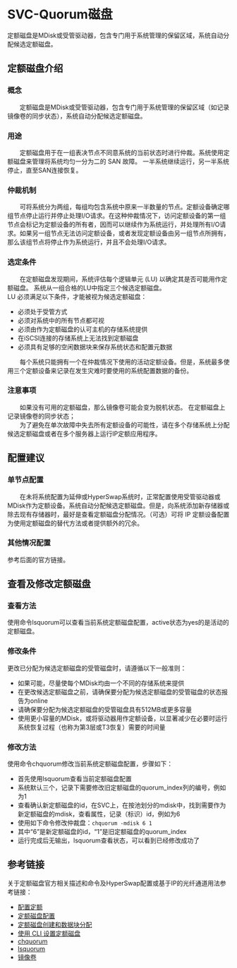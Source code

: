 # SVC-Quorum磁盘
定额磁盘是MDisk或受管驱动器，包含专门用于系统管理的保留区域，系统自动分配候选定额磁盘。
## 定额磁盘介绍
### 概念
&#8195;&#8195;定额磁盘是MDisk或受管驱动器，包含专门用于系统管理的保留区域（如记录镜像卷的同步状态），系统自动分配候选定额磁盘。
### 用途
&#8195;&#8195;定额磁盘用于在一组表决节点不同意系统的当前状态时进行仲裁。系统使用定额磁盘来管理将系统均匀一分为二的 SAN 故障。 一半系统继续运行，另一半系统停止，直至SAN连接恢复。
### 仲裁机制
&#8195;&#8195;可将系统分为两组，每组均包含系统中原来一半数量的节点。定额设备确定哪组节点停止运行并停止处理I/O请求。在这种仲裁情况下，访问定额设备的第一组节点会标记为定额设备的所有者，因而可以继续作为系统运行，并处理所有I/O请求。如果另一组节点无法访问定额设备，或者发现定额设备由另一组节点所拥有，那么该组节点将停止作为系统运行，并且不会处理I/O请求。
### 选定条件
&#8195;&#8195;在定额磁盘发现期间，系统评估每个逻辑单元 (LU) 以确定其是否可能用作定额磁盘。 系统从一组合格的LU中指定三个候选定额磁盘。     
LU 必须满足以下条件，才能被视为候选定额磁盘：
- 必须处于受管方式
- 必须对系统中的所有节点都可视
- 必须由作为定额磁盘的认可主机的存储系统提供
- 在iSCSI连接的存储系统上无法找到定额磁盘
- 必须具有足够的空闲数据块来保存系统状态和配置元数据

&#8195;&#8195;每个系统只能拥有一个在仲裁情况下使用的活动定额设备。但是，系统最多使用三个定额设备来记录在发生灾难时要使用的系统配置数据的备份。
### 注意事项
&#8195;&#8195;如果没有可用的定额磁盘，那么镜像卷可能会变为脱机状态。 在定额磁盘上记录镜像卷的同步状态；     
&#8195;&#8195;为了避免在单次故障中失去所有定额设备的可能性，请在多个存储系统上分配候选定额磁盘或者在多个服务器上运行IP定额应用程序。
## 配置建议
### 单节点配置
&#8195;&#8195;在未将系统配置为延伸或HyperSwap系统时，正常配置使用受管驱动器或MDisk作为定额设备。系统自动分配候选定额磁盘。但是，向系统添加新存储器或除去现有存储器时，最好是查看定额磁盘分配情况。（可选）可将 IP 定额设备配置为使用定额磁盘的替代方法或者提供额外的冗余。
### 其他情况配置
参考后面的官方链接。
## 查看及修改定额磁盘
### 查看方法
使用命令lsquorum可以查看当前系统定额磁盘配置，active状态为yes的是活动的定额磁盘。
### 修改条件
更改已分配为候选定额磁盘的受管磁盘时，请遵循以下一般准则：
- 如果可能，尽量使每个MDisk均由一个不同的存储系统来提供
- 在更改候选定额磁盘之前，请确保要分配为候选定额磁盘的受管磁盘的状态报告为online
- 请确保要分配为候选定额磁盘的受管磁盘具有512MB或更多容量
- 使用更小容量的MDisk，或将驱动器用作定额设备，以显著减少在必要时运行系统恢复过程（也称为第3层或T3恢复）需要的时间量

### 修改方法
使用命令chquorum修改当前系统定额磁盘配置，步骤如下：
- 首先使用lsquorum查看当前定额磁盘配置
- 系统默认三个，记录下需要修改旧定额磁盘的quorum_index列的编号，例如为1
- 查看确认新定额磁盘的id，在SVC上，在按池划分的mdisk中，找到需要作为新定额磁盘的mdisk，查看属性，记录（标识）id，例如为6
- 使用如下命令修改仲裁盘：`chquorum -mdisk 6 1`
- 其中“6”是新定额磁盘的id，“1”是旧定额磁盘的quorum_index
- 运行完成后无输出，lsquorum查看状态，可以看到已经修改成功了

## 参考链接
关于定额磁盘官方相关描述和命令及HyperSwap配置或基于IP的光纤通道用法参考链接：
- [配置定额](https://www.ibm.com/support/knowledgecenter/zh/STPVGU_8.3.1/com.ibm.storage.svc.console.831.doc/svc_quorumoverview.html)
- [定额磁盘配置](https://www.ibm.com/support/knowledgecenter/zh/STPVGU_8.3.1/com.ibm.storage.svc.console.831.doc/svc_scsiquorumdiskovr_1bchni.html)
- [定额磁盘创建和数据块分配](https://www.ibm.com/support/knowledgecenter/zh/STPVGU_8.3.1/com.ibm.storage.svc.console.831.doc/svc_quorumdisksupportreq_293lei.html)
- [使用 CLI 设置定额磁盘](https://www.ibm.com/support/knowledgecenter/zh/STPVGU_8.3.1/com.ibm.storage.svc.console.831.doc/svc_setquorumdisksmdisks_cli_05151600.html)
- [chquorum](https://www.ibm.com/support/knowledgecenter/zh/STPVGU_8.3.1/com.ibm.storage.svc.console.831.doc/svc_chquorum.html)
- [lsquorum ](https://www.ibm.com/support/knowledgecenter/zh/STPVGU_8.3.1/com.ibm.storage.svc.console.831.doc/svc_lsquorum_03301100.html)
- [镜像卷](https://www.ibm.com/support/knowledgecenter/zh/STPVGU_8.3.1/com.ibm.storage.svc.console.831.doc/svc_vdiskmirroring_3r7ceb.html)
